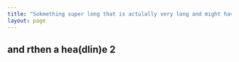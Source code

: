 ```yaml
---
title: "Sokmething super long that is actulally very long and might have a couple of linebreaks in it because why the hell not"
layout: page
---
```


## and rthen a hea(dlin)e 2